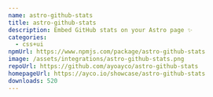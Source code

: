 ```yaml
---
name: astro-github-stats
title: astro-github-stats
description: Embed GitHub stats on your Astro page ✨
categories:
  - css+ui
npmUrl: https://www.npmjs.com/package/astro-github-stats
image: /assets/integrations/astro-github-stats.png
repoUrl: https://github.com/ayoayco/astro-github-stats
homepageUrl: https://ayco.io/showcase/astro-github-stats
downloads: 520
---
```

